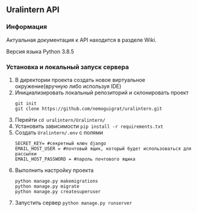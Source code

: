 ## Uralintern API

### Информация

Актуальная документация к API находится в разделе Wiki.

Версия языка Python 3.8.5

### Установка и локальный запуск сервера

1. В директории проекта создать новое виртуальное окружение(вручную либо используя IDE)
2. Инициализировать локальный репозиторий и склонировать проект
    ```
    git init
    git clone https://github.com/nemoguigrat/uralintern.git
    ```
3. Перейти `cd uralintern/Uralintern/`
4. Установить зависимости `pip install -r requirements.txt`
5. Создать `Uralintern/.env` c полями
    ```
    SECRET_KEY= #cекретный ключ django
    EMAIL_HOST_USER = #почтовый ящик, который будет использоваться для рассылки
    EMAIL_HOST_PASSWORD = #пароль почтового ящика
    ```
6. Выполнить настройку проекта
    ```
    python manage.py makemigrations
    python manage.py migrate
    python manage.py createsuperuser
    ```
7. Запустить сервер
   `python manage.py runserver`

